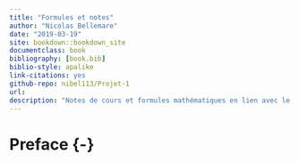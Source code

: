 ```yaml
--- 
title: "Formules et notes"
author: "Nicolas Bellemare"
date: "2019-03-19"
site: bookdown::bookdown_site
documentclass: book
bibliography: [book.bib]
biblio-style: apalike
link-citations: yes
github-repo: nibel113/Projet-1
url:
description: "Notes de cours et formules mathématiques en lien avec le Bac en actuariat de l'Université Laval"
---
```


# Preface {-}
